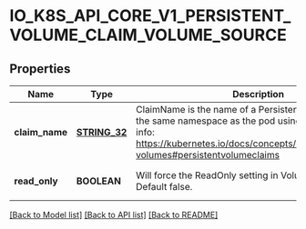 # IO_K8S_API_CORE_V1_PERSISTENT_VOLUME_CLAIM_VOLUME_SOURCE

## Properties
Name | Type | Description | Notes
------------ | ------------- | ------------- | -------------
**claim_name** | [**STRING_32**](STRING_32.md) | ClaimName is the name of a PersistentVolumeClaim in the same namespace as the pod using this volume. More info: https://kubernetes.io/docs/concepts/storage/persistent-volumes#persistentvolumeclaims | [default to null]
**read_only** | **BOOLEAN** | Will force the ReadOnly setting in VolumeMounts. Default false. | [optional] [default to null]

[[Back to Model list]](../README.md#documentation-for-models) [[Back to API list]](../README.md#documentation-for-api-endpoints) [[Back to README]](../README.md)


